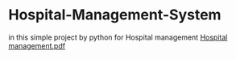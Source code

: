 # Hospital-Management-System
in this simple project by python for Hospital management 
[Hospital management.pdf](https://github.com/user-attachments/files/17963205/Hospital.management.pdf)
